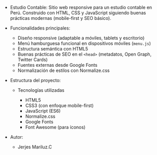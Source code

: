 * Estudio Contable: 
    Sitio web responsive para un estudio contable en Perú. Construido con HTML, CSS y JavaScript siguiendo buenas prácticas modernas (mobile-first y SEO básico).

* Funcionalidades principales:

  - Diseño responsive (adaptable a móviles, tablets y escritorio)
  - Menú hamburguesa funcional en dispositivos móviles (`menu.js`)
  - Estructura semántica con HTML5
  - Buenas prácticas de SEO en el `<head>` (metadatos, Open Graph, Twitter Cards)
  - Fuentes externas desde Google Fonts
  - Normalización de estilos con Normalize.css

* Estructura del proyecto:

  * Tecnologías utilizadas

    - HTML5
    - CSS3 (con enfoque mobile-first)
    - JavaScript (ES6)
    - Normalize.css
    - Google Fonts
    - Font Awesome (para íconos)

* Autor:
    - Jerjes Mariluz.C

